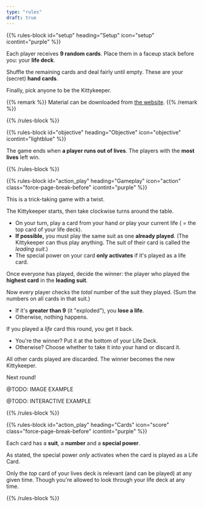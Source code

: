 ```yaml
---
type: "rules"
draft: true
---
```


{{% rules-block id="setup" heading="Setup" icon="setup" icontint="purple" %}}

Each player receives **9 random cards**. Place them in a faceup stack before you: your **life deck**.

Shuffle the remaining cards and deal fairly until empty. These are your (secret) **hand cards**. 

Finally, pick anyone to be the Kittykeeper.

{{% remark %}}
Material can be downloaded from [the website](https://pandaqi.com/the-outnumbered-series/count-to/nine-lives-tricksy-kittens/).
{{% /remark %}}

{{% /rules-block %}}

{{% rules-block id="objective" heading="Objective" icon="objective" icontint="lightblue" %}}

The game ends when **a player runs out of lives**. The players with the **most lives** left win.

{{% /rules-block %}}

{{% rules-block id="action_play" heading="Gameplay" icon="action" class="force-page-break-before" icontint="purple" %}}

This is a trick-taking game with a twist. 

The Kittykeeper starts, then take clockwise turns around the table.

* On your turn, play a card from your hand _or_ play your current life ( = the top card of your life deck).
* **If possible,** you must play the same suit as one **already played**. (The Kittykeeper can thus play anything. The suit of their card is called the _leading suit_.)
* The special power on your card **only activates** if it's played as a life card.

Once everyone has played, decide the winner: the player who played the **highest card** in the **leading suit**.

Now every player checks the _total_ number of the suit they played. (Sum the numbers on all cards in that suit.)
* If it's **greater than 9** (it "exploded"), you **lose a life**.
* Otherwise, nothing happens.

If you played a _life_ card this round, you get it back.
* You're the winner? Put it at the bottom of your Life Deck.
* Otherwise? Choose whether to take it into your hand or discard it.

All other cards played are discarded. The winner becomes the new Kittykeeper.

Next round!

@TODO: IMAGE EXAMPLE

@TODO: INTERACTIVE EXAMPLE

{{% /rules-block %}}

{{% rules-block id="action_play" heading="Cards" icon="score" class="force-page-break-before" icontint="purple" %}}

Each card has a **suit**, a **number** and a **special power**.

As stated, the special power _only_ activates when the card is played as a Life Card.

Only the _top_ card of your lives deck is relevant (and can be played) at any given time. Though you're allowed to look through your life deck at any time.

{{% /rules-block %}}
